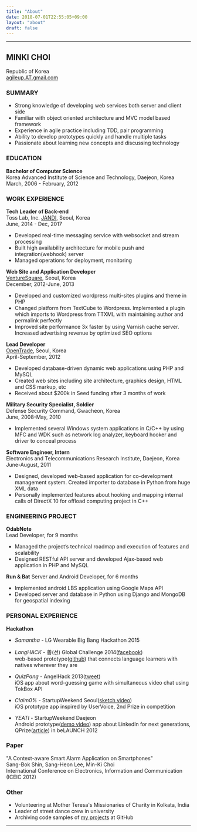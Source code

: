```yaml
---
title: "About"
date: 2018-07-01T22:55:05+09:00
layout: "about"
draft: false
---
```


***

## MINKI CHOI

Republic of Korea  
<a href="mailto:agileup@gmail.com" target="_blank">agileup.AT.gmail.com</a>


### SUMMARY

* Strong knowledge of developing web services both server and client side
* Familiar with object oriented architecture and MVC model based framework
* Experience in agile practice including TDD, pair programming
* Ability to develop prototypes quickly and handle multiple tasks
* Passionate about learning new concepts and discussing technology


### EDUCATION  

**Bachelor of Computer Science**  
Korea Advanced Institute of Science and Technology, Daejeon, Korea  
March, 2006 - February, 2012  


### WORK EXPERIENCE  

**Tech Leader of Back-end**  
Toss Lab, Inc. <a href="https://www.jandi.com/" target="_blank">JANDI</a>, Seoul, Korea  
June, 2014 - Dec, 2017  

- Developed real-time messaging service with websocket and stream processing 
- Built high availability architecture for mobile push and integration(webhook) server  
- Managed operations for deployment, monitoring

**Web Site and Application Developer**  
<a href="http://www.venturesquare.net/" target="_blank">VentureSquare</a>, Seoul, Korea  
December, 2012-June, 2013  

- Developed and customized wordpress multi-sites plugins and theme in PHP  
- Changed platform from TextCube to Wordpress. Implemented a plugin which imports to Wordpress from TTXML with maintaining author and permalink perfectly  
- Improved site performance 3x faster by using Varnish cache server. Increased advertising revenue by optimized SEO options

**Lead Developer**  
<a href="https://otrade.co/" target="_blank">OpenTrade</a>, Seoul, Korea  
April-September, 2012  

- Developed database-driven dynamic web applications using PHP and MySQL
- Created web sites including site architecture, graphics design, HTML and CSS markup, etc
- Received about $200k in Seed funding after 3 months of work

**Military Security Specialist, Soldier**  
Defense Security Command, Gwacheon, Korea  
June, 2008-May, 2010  

- Implemented several Windows system applications in C/C++ by using MFC and WDK  such as network log analyzer, keyboard hooker and driver to conceal process

**Software Engineer, Intern**  
Electronics and Telecommunications Research Institute, Daejeon, Korea  
June-August, 2011  

- Designed, developed web-based application for co-development management system. Created importer to database in Python from huge XML data
- Personally implemented features about hooking and mapping internal calls of DirectX 10 for offload computing project in C++


### ENGINEERING PROJECT

**OdabNote**  
Lead Developer, for 9 months

- Managed the project’s technical roadmap and execution of features and scalability
- Designed RESTful API server and developed Ajax-based web application in PHP and MySQL

**Run & Bat**
Server and Android Developer, for 6 months

- Implemented android LBS application using Google Maps API
- Developed server and database in Python using Django and MongoDB for geospatial indexing


### PERSONAL EXPERIENCE

**Hackathon**

- _Samantha_ - LG Wearable Big Bang Hackathon 2015
- _LangHACK_ - 善(선) Global Challenge 2014(<a href="https://www.facebook.com/GHackathon/photos/a.829907740370292.1073741829.814856875208712/830852646942468/?type=3&theater" target="_blank">facebook</a>)  
web-based prototype(<a href="https://github.com/zbdd/langhack" target="_blank">github</a>) that connects language learners with natives wherever they are

- _QuizPang_ - AngelHack 2013(<a href="https://twitter.com/ronhose/status/343383124392177664" target="_blank">tweet</a>)  
iOS app about word-guessing game with simultaneous video chat using TokBox API
- _Claim0%_ - StartupWeekend Seoul(<a href="https://youtu.be/-GasUDC-oio" target="_blank">sketch video</a>)  
iOS prototype app inspired by UserVoice, 2nd Prize in competition
- _YEATI_ - StartupWeekend Daejeon  
Android prototype(<a href="http://youtu.be/Og-jwjrHIAc" target="_blank">demo video</a>) app about LinkedIn for next generations, QPrize(<a href="https://venturebeat.com/2012/06/14/belaunch-winners/" target="_blank">article</a>) in beLAUNCH 2012


### Paper

"A Context-aware Smart Alarm Application on Smartphones"  
Sang-Bok Shin, Sang-Heon Lee, Min-Ki Choi  
International Conference on Electronics, Information and Communication (ICEIC 2012)


### Other

- Volunteering at Mother Teresa's Missionaries of Charity in Kolkata, India
- Leader of street dance crew in university
- Archiving code samples of <a href="https://github.com/agileup?tab=repositories" target="_blank">my projects</a> at GitHub

***
